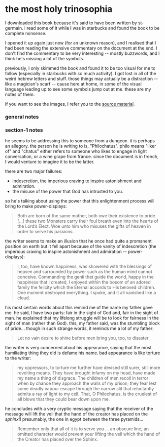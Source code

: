 # the most holy trinosophia

I downloaded this book because it's said to have been written by st-germain. I read some of it while I was in starbucks and found the book to be complete nonsense.

I opened it up again just now (for an unknown reason), and I realised that I had been reading the extensive commentary on the document at the end. I don't find the commentary to be very interesting -- mostly buzzwords, and I think he's missing a lot of the symbols.

previously, I only skimmed the book and found it to be too visual for me to follow (especially in starbucks with so much activity). I got lost in all of the weird hebrew letters and stuff. those things may actually be a distraction -- like a magician's scarf -- cause here at home, in some of the visual language leading up to see some symbols jump out at me. these are my notes of them.

if you want to see the images, I refer you to the [source material](mht/most-holy-trinosophia.pdf).

### general notes


### section-1 notes

he seems to be addressing this to someone from a dungeon. it is perhaps an allegory. the person he is writing to is, "Philochatus". philo means "liker of" and "chatus" either refers to someone who likes to engage in light conversation, or a wine grape from france. since the document is in french, I would venture to imagine it to be the latter.

there are two major failures:
- indescretion, the imperious craving to inspire astonishment and admiration.
- the misuse of the power that God has intrusted to you.

so he's talking about using the power that this enlightenment process will bring to make power-displays:

> Both are born of the same mother, both owe their existence to pride. [...] these two Monsters carry their foul breath even into the hearts of the Lord’s Elect. Woe unto him who misuses the gifts of heaven in order to serve his passions.

the writer seems to make an illusion that he once had quite a promanent position on earth but it fell apart because of the vanity of indescretion (the imperious craving to inspire astonishment and admiration -- power-displays):

> I, too, have known happiness, was showered with the blessings of heaven and surrounded by power such as the human mind cannot conceive. Commanding the genii that guide the world, happy in the happiness that I created, I enjoyed within the bosom of an adored family the felicity which the Eternal accords to His beloved children. One moment destroyed everything. I spoke, and it all vanished like a cloud.

his most certain words about this remind me of the name my father gave me. he said, I have two parts: fair in the sight of God and, fair in the sight of man. he explained that my lifelong struggle will be to look for fairness in the sight of man (rather than God). this, my father said, was the stumbling block of pride... though in such strange words, it reminds me a lot of my father:

> Let no vain desire to shine before men bring you, too, to disaster

the writer is very concerned about his appearance, saying that the most humiliating thing they did is defame his name. bad appearance is like torture to the writer:

> my oppressors, to torture me further have devised still surer, still more revolting means. They have brought infamy on my head, have made my name a thing of disgrace. The children of men recoil in terror when by chance they approach the walls of my prison; they fear lest some deadly vapour escape through the narrow slit that reluctantly admits a ray of light to my cell. That, O Philochatus, is the cruelest of all blows that they could bear down upon me.

he concludes with a very cryptic message saying that the receiver of the message will lift the veil that the hand of the creator has placed on the *sphinx*!! presumably, the one in egypt between the three pyramids...

> Remember only that all of it is to serve you ... an obscure line, an omitted character would prevent your lifting the veil which the hand of the Creator has placed over the Sphinx. 


